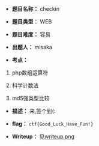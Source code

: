 * **题目名称：** checkin

* **题目类型：** WEB

* **题目难度：** 容易

* **出题人：** misaka

* **考点：**  

1. php数组运算符

2. 科学计数法

3. md5强类型比较

* **描述：** 来,签个到(:

* **flag：** `ctf{Good_Luck_Have_Fun!}`

* **Writeup：** 见[writeup.png](writeup.png)
